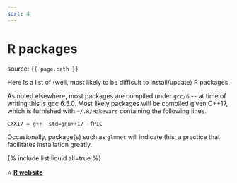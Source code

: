 ```yaml
---
sort: 4
---
```


# R packages

source: `{{ page.path }}`

Here is a list of (well, most likely to be difficult to install/update) R packages.

As noted elsewhere, most packages are compiled under `gcc/6` -- at time of writing this is gcc 6.5.0. Most likely packages will be compiled given C++17, which is furnished with `~/.R/Makevars` containing the following lines.

```
CXX17 = g++ -std=gnu++17 -fPIC
```

Occasionally, package(s) such as `glmnet` will indicate this, a practice that facilitates installation greatly.

{% include list.liquid all=true %}

:star: **[R website](https://www.r-project.org/)**
